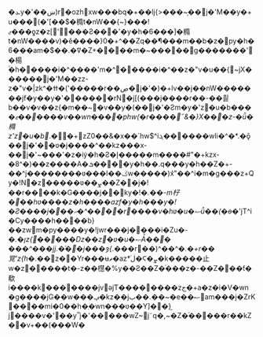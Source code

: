 �ܥy�'��ښ)r�oz؜h׮xw���bq�+��lj{>���~֛��j�'M��y�+u���(�'[��$�橢t�nW��{~}���!ޖ���ƍz�z[޶'���Ƨ���'�y�h�6���]�橢t�nW����v)�ӗ����}0�+^��Zq��¶���m��b�z�py�h�6���am�$��.�ߜ�Z+��۝��m�~�����g�������'�楊	ۢ�h�����i�^����'m�^�����i�^��z�"v�u��{~jX������j�'M��zz-z�"v�|zk^�ߚ�('�����r��ڝ�j�'�)�+lv��j��nW�������jf�y��y�'������rN�j[(���j����r��-��쵫b�؜�v�v��z{�m��~�v�ު�y�(��j�'�Ƨm�y�'z�u�b����*ޱ������v��wn��݊��phw(�r����˝&�}X���z-�ǚ�橢z'z�u�b*.��+zZ0��&�x��`hw$^iܓ������wli�^�*.�ǭ��j�'��ʋ�j����^��kz���x-��j�'~���'�z�iܰy�h�Ƨ�إ�����m����#"�+kzx-�8^�)��z����A�ܭ����y�h��.q���y�h��Z�+-��^j��������ʋ���l��ݢw�����)݊x"��^i�m�g���z+Qy�!N�z׫�����ʋ��ܨ��Z��j�!��r����k�G����j��ky�!�*.��-m杍���hʋ����z�h����azf�y�h���y�!�Ƨ����j���ޙ�^����r����v�hʋ�u�ޞǚ��(�ө�*'jT^i�Cy����h����b}��zwm�py����y�!jwr���j����i�Zu�-�*.�ןz{�����ǲ��z�ʋ�u�ޞǠ���	���^���jj.�֬��j���ȝ{*.���r��)^��^�*.�+r��覚'z{h�*.��z��Yr���ʉޡ�az*ڶ֜�Ϛ�ܨ�k�����止w�z׫�����t�-z��櫘�%y��Ƨ��Z�֜���z�-��Z���ƭ�欷i����k�������jv޺ǝjƬ��������zج�+a�z�i�V�wn�g����jG��w���ݡ�kz��jب��.��~�e��ޞam���j�ZrK����mi�0��h�ְ�wn���ʋ��Y]��}֦j����v�'��y՞j�'�����wZ~׫j˜q�,~�Z�֜�����r��kZ��v+��(���W�